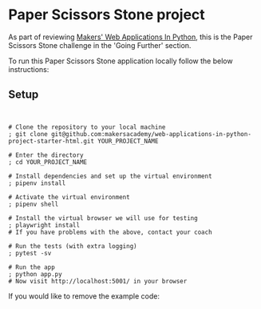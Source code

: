 # Paper Scissors Stone project

As part of reviewing [Makers' Web Applications In Python](https://github.com/makersacademy/web-applications-in-python/), this is the Paper Scissors Stone challenge in the 'Going Further' section. 

To run this Paper Scissors Stone application locally follow the below instructions:

## Setup

```shell


# Clone the repository to your local machine
; git clone git@github.com:makersacademy/web-applications-in-python-project-starter-html.git YOUR_PROJECT_NAME

# Enter the directory
; cd YOUR_PROJECT_NAME

# Install dependencies and set up the virtual environment
; pipenv install

# Activate the virtual environment
; pipenv shell

# Install the virtual browser we will use for testing
; playwright install
# If you have problems with the above, contact your coach

# Run the tests (with extra logging)
; pytest -sv

# Run the app
; python app.py
# Now visit http://localhost:5001/ in your browser
```

If you would like to remove the example code:

```shell
